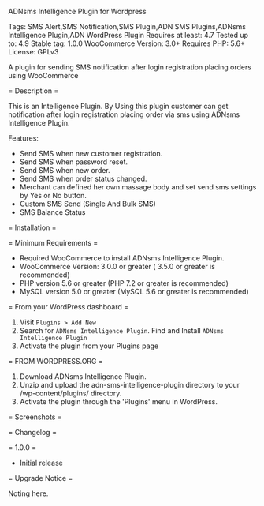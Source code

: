 ADNsms Intelligence Plugin for Wordpress

Tags:  SMS Alert,SMS Notification,SMS Plugin,ADN SMS Plugins,ADNsms Intelligence Plugin,ADN WordPress Plugin
Requires at least: 4.7
Tested up to: 4.9
Stable tag: 1.0.0
WooCommerce Version: 3.0+
Requires PHP: 5.6+
License: GPLv3

A plugin for sending SMS notification after login registration placing orders using WooCommerce

= Description =

This is an Intelligence Plugin. By Using this plugin customer can get notification after login registration placing order via sms using ADNsms Intelligence Plugin.

Features:

* Send SMS when new customer registration.
* Send SMS when password reset.
* Send SMS when new order.
* Send SMS when order status changed.
* Merchant can defined her own massage body and set send sms settings by Yes or No button.
* Custom SMS Send (Single And Bulk SMS)
* SMS Balance Status

= Installation =

= Minimum Requirements =
* Required WooCommerce to install ADNsms Intelligence Plugin.
* WooCommerce Version: 3.0.0  or greater ( 3.5.0 or greater is recommended)
* PHP version 5.6 or greater (PHP 7.2 or greater is recommended)
* MySQL version 5.0 or greater (MySQL 5.6 or greater is recommended)

= From your WordPress dashboard =
1. Visit `Plugins > Add New`
2. Search for `ADNsms Intelligence Plugin`. Find and Install `ADNsms Intelligence Plugin`
3. Activate the plugin from your Plugins page

= FROM WORDPRESS.ORG =
1. Download ADNsms Intelligence Plugin.
2. Unzip and upload the adn-sms-intelligence-plugin directory to your /wp-content/plugins/ directory.
3. Activate the plugin through the 'Plugins' menu in WordPress.


= Screenshots =

= Changelog =

= 1.0.0 =

* Initial release

= Upgrade Notice =

Noting here.

